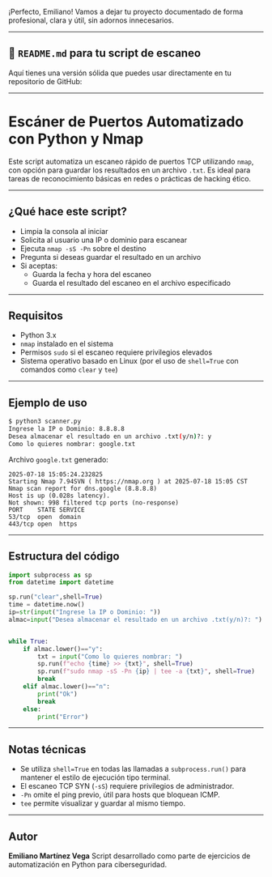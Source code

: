 ¡Perfecto, Emiliano!
Vamos a dejar tu proyecto documentado de forma profesional, clara y útil, sin adornos innecesarios.

---

## 📄 `README.md` para tu script de escaneo

Aquí tienes una versión sólida que puedes usar directamente en tu repositorio de GitHub:

---

#  Escáner de Puertos Automatizado con Python y Nmap

Este script automatiza un escaneo rápido de puertos TCP utilizando `nmap`, con opción para guardar los resultados en un archivo `.txt`. Es ideal para tareas de reconocimiento básicas en redes o prácticas de hacking ético.

---

## ¿Qué hace este script?

- Limpia la consola al iniciar
- Solicita al usuario una IP o dominio para escanear
- Ejecuta `nmap -sS -Pn` sobre el destino
- Pregunta si deseas guardar el resultado en un archivo
- Si aceptas:
  - Guarda la fecha y hora del escaneo
  - Guarda el resultado del escaneo en el archivo especificado

---

## Requisitos

- Python 3.x
- `nmap` instalado en el sistema
- Permisos `sudo` si el escaneo requiere privilegios elevados
- Sistema operativo basado en Linux (por el uso de `shell=True` con comandos como `clear` y `tee`)

---

## Ejemplo de uso

```bash
$ python3 scanner.py
Ingrese la IP o Dominio: 8.8.8.8
Desea almacenar el resultado en un archivo .txt(y/n)?: y
Como lo quieres nombrar: google.txt
````

Archivo `google.txt` generado:

```
2025-07-18 15:05:24.232825
Starting Nmap 7.94SVN ( https://nmap.org ) at 2025-07-18 15:05 CST
Nmap scan report for dns.google (8.8.8.8)
Host is up (0.028s latency).
Not shown: 998 filtered tcp ports (no-response)
PORT    STATE SERVICE
53/tcp  open  domain
443/tcp open  https
```

---

## Estructura del código

```python
import subprocess as sp
from datetime import datetime

sp.run("clear",shell=True)
time = datetime.now()
ip=str(input("Ingrese la IP o Dominio: "))
almac=input("Desea almacenar el resultado en un archivo .txt(y/n)?: ")


while True:
    if almac.lower()=="y":
        txt = input("Como lo quieres nombrar: ")
        sp.run(f"echo {time} >> {txt}", shell=True)
        sp.run(f"sudo nmap -sS -Pn {ip} | tee -a {txt}", shell=True)
        break
    elif almac.lower()=="n":
        print("Ok")
        break
    else:
        print("Error")
```

---

## Notas técnicas

* Se utiliza `shell=True` en todas las llamadas a `subprocess.run()` para mantener el estilo de ejecución tipo terminal.
* El escaneo TCP SYN (`-sS`) requiere privilegios de administrador.
* `-Pn` omite el ping previo, útil para hosts que bloquean ICMP.
* `tee` permite visualizar y guardar al mismo tiempo.

---

## Autor

**Emiliano Martínez Vega**
Script desarrollado como parte de ejercicios de automatización en Python para ciberseguridad.
